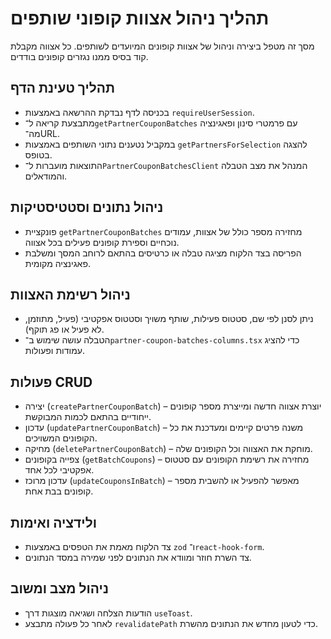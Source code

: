 # תהליך ניהול אצוות קופוני שותפים

מסך זה מטפל ביצירה וניהול של אצוות קופונים המיועדים לשותפים. כל אצווה מקבלת קוד בסיס ממנו נגזרים קופונים בודדים.

## תהליך טעינת הדף
- בכניסה לדף נבדקת ההרשאה באמצעות `requireUserSession`.
- מתבצעת קריאה ל־`getPartnerCouponBatches` עם פרמטרי סינון ופאגינציה מה־URL.
- במקביל נטענים נתוני השותפים באמצעות `getPartnersForSelection` להצגה בטופס.
- התוצאות מועברות ל־`PartnerCouponBatchesClient` המנהל את מצב הטבלה והמודאלים.

## ניהול נתונים וסטטיסטיקות
- פונקציית `getPartnerCouponBatches` מחזירה מספר כולל של אצוות, עמודים נוכחיים וספירת קופונים פעילים בכל אצווה.
- הפריסה בצד הלקוח מציגה טבלה או כרטיסים בהתאם לרוחב המסך ומשלבת פאגינציה מקומית.

## ניהול רשימת האצוות
- ניתן לסנן לפי שם, סטטוס פעילות, שותף משויך וסטטוס אפקטיבי (פעיל, מתוזמן, לא פעיל או פג תוקף).
- הטבלה עושה שימוש ב־`partner-coupon-batches-columns.tsx` כדי להציג עמודות ופעולות.

## פעולות CRUD
- יצירה (`createPartnerCouponBatch`) – יוצרת אצווה חדשה ומייצרת מספר קופונים ייחודיים בהתאם לכמות המבוקשת.
- עדכון (`updatePartnerCouponBatch`) – משנה פרטים קיימים ומעדכנת את כל הקופונים המשויכים.
- מחיקה (`deletePartnerCouponBatch`) – מוחקת את האצווה וכל הקופונים שלה.
- צפייה בקופונים (`getBatchCoupons`) – מחזירה את רשימת הקופונים עם סטטוס אפקטיבי לכל אחד.
- עדכון מרוכז (`updateCouponsInBatch`) – מאפשר להפעיל או להשבית מספר קופונים בבת אחת.

## ולידציה ואימות
- צד הלקוח מאמת את הטפסים באמצעות `zod` ו־`react-hook-form`.
- צד השרת חוזר ומוודא את הנתונים לפני שמירה במסד הנתונים.

## ניהול מצב ומשוב
- הודעות הצלחה ושגיאה מוצגות דרך `useToast`.
- לאחר כל פעולה מתבצע `revalidatePath` כדי לטעון מחדש את הנתונים מהשרת.
